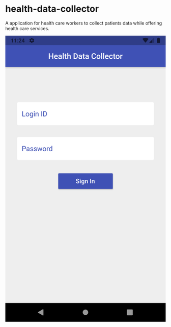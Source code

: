 # health-data-collector
A application for health care workers to collect patients data while offering health care services.

![](Screenshot_1622094897.png)
